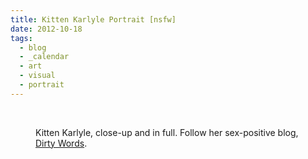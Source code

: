 ```yaml
---
title: Kitten Karlyle Portrait [nsfw]
date: 2012-10-18
tags:
  - blog
  - _calendar
  - art
  - visual
  - portrait
---
```


<figure class="gallery">

<img src="/static/pictures/portraits/Kitten-Icon.png" alt="" />
<img src="/static/pictures/portraits/Kitten-Full.png" alt="" />

<figcaption>

Kitten Karlyle, close-up and in full. Follow her sex-positive blog,
<a href="http://dirty-words-blog.blogspot.com/">Dirty Words</a>.

</figcaption>

</figure>
